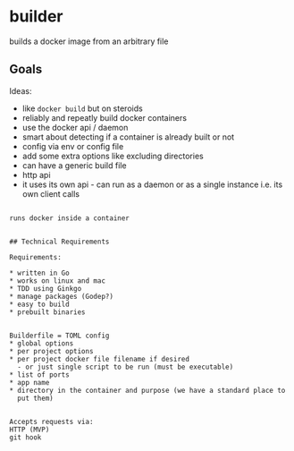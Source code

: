 builder
=======

builds a docker image from an arbitrary file

## Goals

Ideas:

* like `docker build` but on steroids
* reliably and repeatly build docker containers
* use the docker api / daemon
* smart about detecting if a container is already built or not
* config via env or config file
* add some extra options like excluding directories
* can have a generic build file
* http api
* it uses its own api - can run as a daemon or as a single instance
i.e. its own client calls

~~~~~~

runs docker inside a container


## Technical Requirements

Requirements:

* written in Go
* works on linux and mac
* TDD using Ginkgo
* manage packages (Godep?)
* easy to build
* prebuilt binaries


Builderfile = TOML config
* global options
* per project options
* per project docker file filename if desired
  - or just single script to be run (must be executable)
* list of ports
* app name
* directory in the container and purpose (we have a standard place to
  put them)


Accepts requests via:
HTTP (MVP)
git hook
